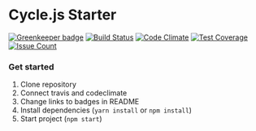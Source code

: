 # Cycle.js Starter

[![Greenkeeper badge](https://badges.greenkeeper.io/Nitive/jira-gantt.svg)](https://greenkeeper.io/)
[![Build Status](https://travis-ci.org/Nitive/jira-gantt.svg?branch=travis)](https://travis-ci.org/Nitive/jira-gantt)
[![Code Climate](https://codeclimate.com/github/Nitive/jira-gantt/badges/gpa.svg)](https://codeclimate.com/github/Nitive/jira-gantt)
[![Test Coverage](https://codeclimate.com/github/Nitive/jira-gantt/badges/coverage.svg)](https://codeclimate.com/github/Nitive/jira-gantt/coverage)
[![Issue Count](https://codeclimate.com/github/Nitive/jira-gantt/badges/issue_count.svg)](https://codeclimate.com/github/Nitive/jira-gantt)

### Get started
1. Clone repository
1. Connect travis and codeclimate
1. Change links to badges in README
1. Install dependencies (`yarn install` or `npm install`)
1. Start project (`npm start`)
